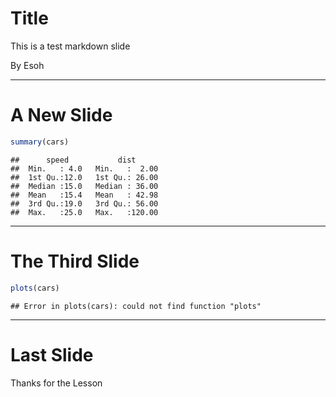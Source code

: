 Title
=====================================
This is a test markdown slide

By Esoh

---

A New Slide
=====================================


```r
summary(cars)
```

```
##      speed           dist       
##  Min.   : 4.0   Min.   :  2.00  
##  1st Qu.:12.0   1st Qu.: 26.00  
##  Median :15.0   Median : 36.00  
##  Mean   :15.4   Mean   : 42.98  
##  3rd Qu.:19.0   3rd Qu.: 56.00  
##  Max.   :25.0   Max.   :120.00
```

---

The Third Slide
=====================================


```r
plots(cars)
```

```
## Error in plots(cars): could not find function "plots"
```

---

Last Slide
=====================================

Thanks for the Lesson

